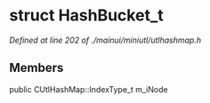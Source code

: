 # struct HashBucket_t

*Defined at line 202 of ./mainui/miniutl/utlhashmap.h*

## Members

public CUtlHashMap::IndexType_t m_iNode



